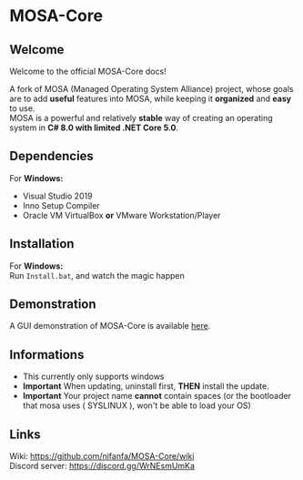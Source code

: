 # MOSA-Core

## Welcome
Welcome to the official MOSA-Core docs!

A fork of MOSA (Managed Operating System Alliance) project, whose goals are to add **useful** features into MOSA, while keeping it **organized** and **easy** to use.<br/>
MOSA is a powerful and relatively **stable** way of creating an operating system in **C# 8.0 with limited .NET Core 5.0**.

## Dependencies

For **Windows:**  
-  Visual Studio 2019
-  Inno Setup Compiler
-  Oracle VM VirtualBox **or** VMware Workstation/Player

## Installation
For **Windows:**  
Run `Install.bat`, and watch the magic happen

## Demonstration
A GUI demonstration of MOSA-Core is available [here](https://github.com/nifanfa/MOSA-GUI-Sample).

## Informations
- This currently only supports windows
- **Important** When updating, uninstall first, **THEN** install the update.
- **Important** Your project name **cannot** contain spaces (or the bootloader that mosa uses ( SYSLINUX ), won't be able to load your OS)  

## Links
Wiki: https://github.com/nifanfa/MOSA-Core/wiki<br/>
Discord server: https://discord.gg/WrNEsmUmKa<br/>